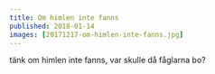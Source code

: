 ```yaml
---
title: Om himlen inte fanns
published: 2018-01-14
images: [20171217-om-himlen-inte-fanns.jpg]
---
```


tänk om himlen inte fanns, var skulle då fåglarna bo?
